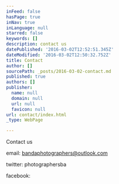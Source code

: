 ```yaml
---
inFeed: false
hasPage: true
inNav: true
inLanguage: null
starred: false
keywords: []
description: contact us
datePublished: '2016-03-02T12:52:51.345Z'
dateModified: '2016-03-02T12:50:32.752Z'
title: Contact
author: []
sourcePath: _posts/2016-03-02-contact.md
published: true
authors: []
publisher:
  name: null
  domain: null
  url: null
  favicon: null
url: contact/index.html
_type: WebPage

---
```

Contact us

email: bandaphotographers@outlook.com

twitter: photographersba

facebook: